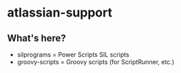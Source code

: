 # atlassian-support

## What's here?

- silprograms = Power Scripts SIL scripts
- groovy-scripts = Groovy scripts (for ScriptRunner, etc.)
